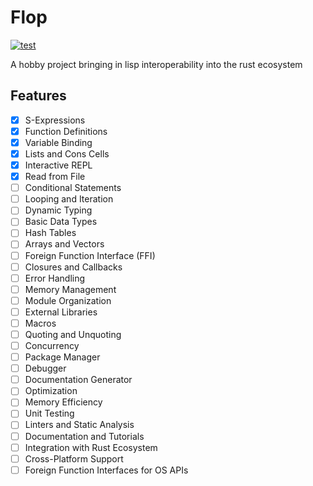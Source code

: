 # Flop
[![test](https://github.com/hhamud/lisp_rs/actions/workflows/test.yml/badge.svg)](https://github.com/hhamud/lisp_rs/actions/workflows/test.yml)

A hobby project bringing in lisp interoperability into the rust ecosystem

## Features

- [x] S-Expressions
- [x] Function Definitions
- [x] Variable Binding
- [x] Lists and Cons Cells
- [x] Interactive REPL
- [x] Read from File
- [ ] Conditional Statements
- [ ] Looping and Iteration
- [ ] Dynamic Typing
- [ ] Basic Data Types
- [ ] Hash Tables
- [ ] Arrays and Vectors
- [ ] Foreign Function Interface (FFI)
- [ ] Closures and Callbacks
- [ ] Error Handling
- [ ] Memory Management
- [ ] Module Organization
- [ ] External Libraries
- [ ] Macros
- [ ] Quoting and Unquoting
- [ ] Concurrency
- [ ] Package Manager
- [ ] Debugger
- [ ] Documentation Generator
- [ ] Optimization
- [ ] Memory Efficiency
- [ ] Unit Testing
- [ ] Linters and Static Analysis
- [ ] Documentation and Tutorials
- [ ] Integration with Rust Ecosystem
- [ ] Cross-Platform Support
- [ ] Foreign Function Interfaces for OS APIs
